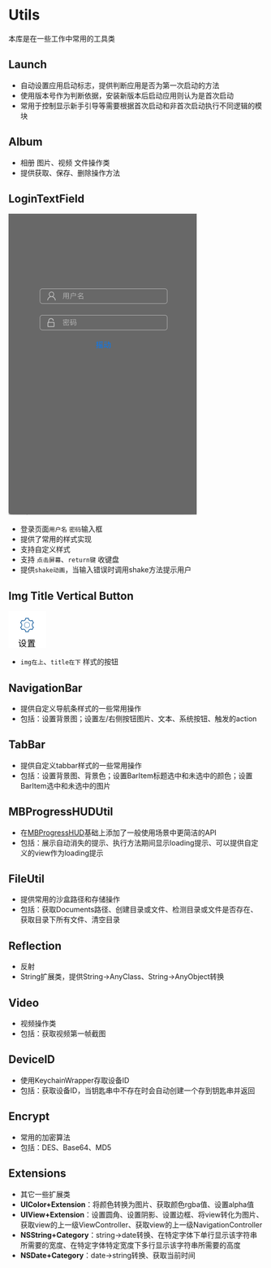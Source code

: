 # Utils
本库是在一些工作中常用的工具类

## Launch
* 自动设置应用启动标志，提供判断应用是否为第一次启动的方法
* 使用版本号作为判断依据，安装新版本后启动应用则认为是首次启动
* 常用于控制显示新手引导等需要根据首次启动和非首次启动执行不同逻辑的模块

## Album
* 相册 图片、视频 文件操作类
* 提供获取、保存、删除操作方法

## LoginTextField
![LoginTextField](Resource/LoginTextField.gif)

* 登录页面`用户名` `密码`输入框
* 提供了常用的样式实现
* 支持自定义样式
* 支持 `点击屏幕`、`return键` 收键盘
* 提供`shake动画`，当输入错误时调用shake方法提示用户

## Img Title Vertical Button
![VerticalBtn](Resource/btn.png)

* `img在上`、`title在下` 样式的按钮

## NavigationBar
* 提供自定义导航条样式的一些常用操作
* 包括：设置背景图；设置左/右侧按钮图片、文本、系统按钮、触发的action

## TabBar
* 提供自定义tabbar样式的一些常用操作
* 包括：设置背景图、背景色；设置BarItem标题选中和未选中的颜色；设置BarItem选中和未选中的图片

## MBProgressHUDUtil
* 在[MBProgressHUD](https://github.com/jdg/MBProgressHUD)基础上添加了一般使用场景中更简洁的API
* 包括：展示自动消失的提示、执行方法期间显示loading提示、可以提供自定义的view作为loading提示

## FileUtil
* 提供常用的沙盒路径和存储操作
* 包括：获取Documents路径、创建目录或文件、检测目录或文件是否存在、获取目录下所有文件、清空目录

## Reflection
* 反射
* String扩展类，提供String->AnyClass、String->AnyObject转换

## Video
* 视频操作类
* 包括：获取视频第一帧截图

## DeviceID
* 使用KeychainWrapper存取设备ID
* 包括：获取设备ID，当钥匙串中不存在时会自动创建一个存到钥匙串并返回

## Encrypt
* 常用的加密算法
* 包括：DES、Base64、MD5

## Extensions
* 其它一些扩展类
* **UIColor+Extension**：将颜色转换为图片、获取颜色rgba值、设置alpha值
* **UIView+Extension**：设置圆角、设置阴影、设置边框、将view转化为图片、获取view的上一级ViewController、获取view的上一级NavigationController
* **NSString+Category**：string->date转换、在特定字体下单行显示该字符串所需要的宽度、在特定字体特定宽度下多行显示该字符串所需要的高度
* **NSDate+Category**：date->string转换、获取当前时间
